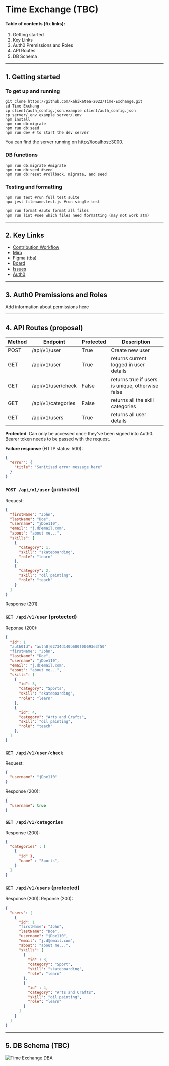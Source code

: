 # Time Exchange (TBC)

#### Table of contents (fix links):

1. Getting started
2. Key Links
3. Auth0 Premissions and Roles
4. API Routes
5. DB Schema

---

## 1. Getting started

### To get up and running

```shell
git clone https://github.com/kahikatea-2022/Time-Exchange.git
cd Time-Exchang
cp client/auth_config.json.example client/auth_config.json
cp server/.env.example server/.env
npm install
npm run db:migrate
npm run db:seed
npm run dev # to start the dev server
```

You can find the server running on [http://localhost:3000](http://localhost:3000).

### DB functions

```shell
npm run db:migrate #migrate
npm run db:seed #seed
npm run db:reset #rollback, migrate, and seed
```

### Testing and formatting

```shell
npm run test #run full test suite
npx jest filename.test.js #run single test

npm run format #auto format all files
npm run lint #see which files need formatting (may not work atm)
```

---

## 2. Key Links

- [Contribution Workflow](https://github.com/kahikatea-2022/Time-Exchange/blob/2-readme-update/CONTRIBUTE.md)
- [Miro](https://miro.com/app/board/uXjVO3kWk38=/)
- Figma (tba)
- [Board](https://github.com/kahikatea-2022/Time-Exchange/projects/1)
- [Issues](https://github.com/kahikatea-2022/Time-Exchange/issues)
- [Auth0](https://manage.auth0.com/dashboard/au/kahikatea-2022-jessew/applications/c8ZqOgWFTqZZRQ9KgFK75a4lCI06SdYV/settings)

---

## 3. Auth0 Premissions and Roles

Add information about permissions here

---

## 4. API Routes (proposal)

| Method | Endpoint           | Protected | Description                                      |
| ------ | ------------------ | --------- | ------------------------------------------------ |
| POST   | /api/v1/user       | True      | Create new user                                  |
| GET    | /api/v1/user       | True      | returns current logged in user details           |
| GET    | /api/v1/user/check | False     | returns true if users is unique, otherwise false |
| GET    | /api/v1/categories | False     | returns all the skill categories                 |
| GET    | /api/v1/users      | True      | returns all user details                         |

**Protected**: Can only be accessed once they've been signed into Auth0. Bearer token needs to be passed with the request.

**Failure response** (HTTP status: 500):

```json
{
  "error": {
    "title": "Sanitised error message here"
  }
}
```

### `POST /api/v1/user` (protected)

Request:

```json
{
  "firstName": "John",
  "lastName": "Doe",
  "username": "jDoe110",
  "email": "j.d@email.com",
  "about": "about me...",
  "skills": [
    {
      "category": 1,
      "skill": "skateboarding",
      "role": "learn"
    },
    {
      "category": 2,
      "skill": "oil painting",
      "role": "teach"
    }
  ]
}
```

Response (201)

### `GET /api/v1/user` (protected)

Reponse (200):

```json
{
  "id": 1
  "auth0Id": "auth0|62734d140b600f00693e3f50"
  "firstName": "John",
  "lastName": "Doe",
  "username": "jDoe110",
  "email": "j.d@email.com",
  "about": "about me...",
  "skills": [
    {
      "id": 3,
      "category": "Sports",
      "skill": "skateboarding",
      "role": "learn"
    },
    {
      "id": 4,
      "category": "Arts and Crafts",
      "skill": "oil painting",
      "role": "teach"
    },
  ]
}
```

### `GET /api/v1/user/check`

Request:

```json
{
  "username": "jDoe110"
}
```

Response (200):

```json
{
  "username": true
}
```

### `GET /api/v1/categories`

Response (200):

```json
{
  "categories" : [
    {
      "id" 1,
      "name" : "Sports",
    }
  ]
}
```

### `GET /api/v1/users` (protected)

Response (200):
Reponse (200):

```json
{
  "users": [
    {
      "id": 1
      "firstName": "John",
      "lastName": "Doe",
      "username": "jDoe110",
      "email": "j.d@email.com",
      "about": "about me...",
      "skills": [
        {
          "id" : 3,
          "category": "Sport",
          "skill": "skateboarding",
          "role": "learn"
        },
        {
          "id" : 4,
          "category": "Arts and Crafts",
          "skill": "oil painting",
          "role": "learn"
        }
      ]
    }
  ]
}
```

---

## 5. DB Schema (TBC)

![Time Exchange DBA](https://user-images.githubusercontent.com/49049363/166867526-d1a7fbfa-5af1-478d-8226-7735d370f9c5.png)

